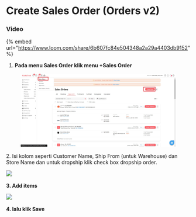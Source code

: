 # Create Sales Order (Orders v2)

### Video

{% embed url="https://www.loom.com/share/6b607fc84e504348a2a29a4403db9152" %}

1. **Pada menu Sales Order klik menu +Sales Order**

<figure><img src="../../.gitbook/assets/Screenshot 2023-11-21 133724.jpg" alt=""><figcaption></figcaption></figure>

2\. Isi kolom seperti Customer Name, Ship From (untuk Warehouse) dan Store Name dan untuk dropship klik check box dropship order.

![](<../../.gitbook/assets/Create New Sales Order\_Order v2.jpg>)

**3. Add items**

![](<../../.gitbook/assets/Select Items\_New Sales Orders\_Order v2.jpg>)

**4. lalu klik Save**
